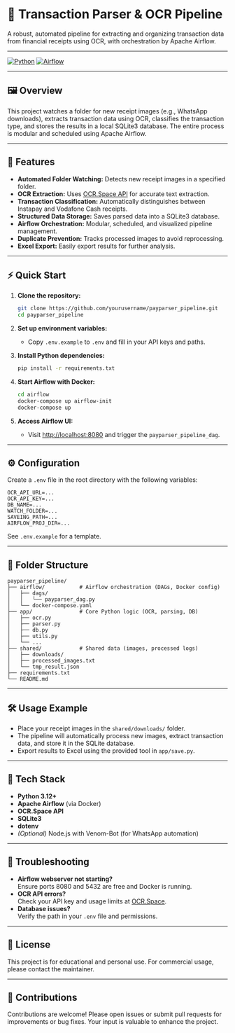 # 💸 Transaction Parser & OCR Pipeline

A robust, automated pipeline for extracting and organizing transaction data from financial receipts using OCR, with orchestration by Apache Airflow.

---

[![Python](https://img.shields.io/badge/python-3.12+-blue.svg)](https://www.python.org/)
[![Airflow](https://img.shields.io/badge/airflow-2.x-blue.svg)](https://airflow.apache.org/)

---

## 🖼️ Overview

This project watches a folder for new receipt images (e.g., WhatsApp downloads), extracts transaction data using OCR, classifies the transaction type, and stores the results in a local SQLite3 database. The entire process is modular and scheduled using Apache Airflow.

---

## 🚀 Features

- **Automated Folder Watching:** Detects new receipt images in a specified folder.
- **OCR Extraction:** Uses [OCR.Space API](https://ocr.space/) for accurate text extraction.
- **Transaction Classification:** Automatically distinguishes between Instapay and Vodafone Cash receipts.
- **Structured Data Storage:** Saves parsed data into a SQLite3 database.
- **Airflow Orchestration:** Modular, scheduled, and visualized pipeline management.
- **Duplicate Prevention:** Tracks processed images to avoid reprocessing.
- **Excel Export:** Easily export results for further analysis.

---

## ⚡ Quick Start

1. **Clone the repository:**
   ```bash
   git clone https://github.com/yourusername/payparser_pipeline.git
   cd payparser_pipeline
   ```

2. **Set up environment variables:**
   - Copy `.env.example` to `.env` and fill in your API keys and paths.

3. **Install Python dependencies:**
   ```bash
   pip install -r requirements.txt
   ```

4. **Start Airflow with Docker:**
   ```bash
   cd airflow
   docker-compose up airflow-init
   docker-compose up
   ```

5. **Access Airflow UI:**
   - Visit [http://localhost:8080](http://localhost:8080) and trigger the `payparser_pipeline_dag`.

---

## ⚙️ Configuration

Create a `.env` file in the root directory with the following variables:

```env
OCR_API_URL=...
OCR_API_KEY=...
DB_NAME=...
WATCH_FOLDER=...
SAVEING_PATH=...
AIRFLOW_PROJ_DIR=...
```

See `.env.example` for a template.

---

## 📁 Folder Structure

```
payparser_pipeline/
├── airflow/           # Airflow orchestration (DAGs, Docker config)
│   ├── dags/
│   │   └── payparser_dag.py
│   └── docker-compose.yaml
├── app/               # Core Python logic (OCR, parsing, DB)
│   ├── ocr.py
│   ├── parser.py
│   ├── db.py
│   ├── utils.py
│   └── ...
├── shared/            # Shared data (images, processed logs)
│   ├── downloads/
│   ├── processed_images.txt
│   └── tmp_result.json
├── requirements.txt
└── README.md
```

---

## 🛠️ Usage Example

- Place your receipt images in the `shared/downloads/` folder.
- The pipeline will automatically process new images, extract transaction data, and store it in the SQLite database.
- Export results to Excel using the provided tool in `app/save.py`.

---

## 🧱 Tech Stack

- **Python 3.12+**
- **Apache Airflow** (via Docker)
- **OCR.Space API**
- **SQLite3**
- **dotenv**
- *(Optional)* Node.js with Venom-Bot (for WhatsApp automation)

---

## 🐞 Troubleshooting

- **Airflow webserver not starting?**  
  Ensure ports 8080 and 5432 are free and Docker is running.
- **OCR API errors?**  
  Check your API key and usage limits at [OCR.Space](https://ocr.space/ocrapi).
- **Database issues?**  
  Verify the path in your `.env` file and permissions.

---

## 📄 License

This project is for educational and personal use. For commercial usage, please contact the maintainer.

---

## 🤝 Contributions

Contributions are welcome! Please open issues or submit pull requests for improvements or bug fixes. Your input is valuable to enhance the project.
